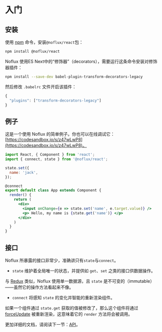 # 入门

## 安装

使用 [npm](https://www.npmjs.com/) 命令，安装`@noflux/react`包：

```bash
npm install @noflux/react
```

Noflux 使用ES Next中的“修饰器”（decorators），需要运行这条命令安装对修饰器插件：

```bash
npm install --save-dev babel-plugin-transform-decorators-legacy
```

然后修改 `.babelrc` 文件开启该插件：

```js
{
  "plugins": ["transform-decorators-legacy"]
}
```

## 例子

这是一个使用 Noflux 的简单例子。你也可以在线调试它：[https://codesandbox.io/s/z47wLwP8](https://codesandbox.io/s/z47wLwP8)。

```jsx
import React, { Component } from 'react';
import { connect, state } from '@noflux/react';

state.set({
  name: 'jack',
});

@connect
export default class App extends Component {
  render() {
    return (
      <div>
        <input onChange={e => state.set('name', e.target.value)} />
        <p> Hello, my name is {state.get('name')} </p>
      </div>
    )
  }
}
```

## 接口

Noflux 所暴露的接口非常少，准确讲只有`state`与`connect`。

* `state` 维护着全局唯一的状态，并提供如 `get`、`set` 之类的接口供数据操作。

与 [Redux](http://redux.js.org/) 类似，Noflux 使用单一数据源，且 `state` 是不可变的（immutable）——虽然它的操作方法看起来不像。

* `connect` 将感知 `state` 的变化并智能的重新渲染组件。

如果一个组件通过 `state.get` 获取的值被修改了，那么这个组件将通过 [forceUpdate](https://facebook.github.io/react/docs/react-component.html#forceupdate) 被重新渲染，这意味着它的 `render` 方法将会被调用。

更加详细的文档，请阅读下一节：[API](./api)。

